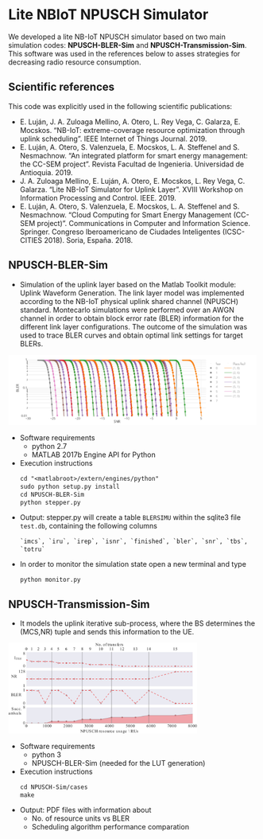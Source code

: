 #
# Lite NBIoT NPUSCH Simulator

We developed a lite NB-IoT NPUSCH simulator based on two main simulation codes:  **NPUSCH-BLER-Sim** and **NPUSCH-Transmission-Sim**. This software was used in the references below to asses strategies for decreasing radio resource consumption.


## Scientific references

This code was explicitly used in the following scientific publications:

- E. Luján, J. A. Zuloaga Mellino, A. Otero, L. Rey Vega, C. Galarza, E. Mocskos. “NB-IoT: extreme-coverage resource optimization through uplink scheduling”. IEEE Internet of Things Journal. 2019.
- E. Luján, A. Otero, S. Valenzuela, E. Mocskos, L. A. Steffenel and S. Nesmachnow. “An integrated platform for smart energy management: the CC-SEM project”. Revista Facultad de Ingenieria. Universidad de Antioquia. 2019.
- J. A. Zuloaga Mellino, E. Luján, A. Otero, E. Mocskos, L. Rey Vega, C. Galarza. “Lite NB-IoT Simulator for Uplink Layer”. XVIII Workshop on Information Processing and Control. IEEE. 2019.
- E. Luján, A. Otero, S. Valenzuela, E. Mocskos, L. A. Steffenel and S. Nesmachnow. “Cloud Computing for Smart Energy Management (CC-SEM project)”. Communications in Computer and Information Science. Springer. Congreso Iberoamericano de Ciudades Inteligentes (ICSC-CITIES 2018). Soria, España. 2018.


## NPUSCH-BLER-Sim

- Simulation of the uplink layer based on the Matlab Toolkit module: Uplink Waveform Generation. The link layer model was implemented according to the NB-IoT physical uplink shared channel (NPUSCH) standard. Montecarlo simulations were performed over an AWGN channel in order to obtain block error rate (BLER) information for the different link layer configurations. The outcome of the simulation was used to trace BLER curves and obtain optimal link settings for target BLERs.
<img src="fig1.jpg" width="500" alt="BLER curves">
 
- Software requirements
    * python 2.7
    * MATLAB 2017b Engine API for Python
- Execution instructions
    ```
    cd "<matlabroot>/extern/engines/python"
    sudo python setup.py install
    cd NPUSCH-BLER-Sim
    python stepper.py 
    ```
- Output: stepper.py will create a table `BLERSIMU` within the sqlite3 file `test.db`, containing the following columns
    ```
    `imcs`, `iru`, `irep`, `isnr`, `finished`, `bler`, `snr`, `tbs`, `totru`
    ``` 
- In order to monitor the simulation state open a new terminal and type
    ```
    python monitor.py 
    ```

## NPUSCH-Transmission-Sim

- It models the uplink iterative sub-process, where the BS determines the (MCS,NR) tuple and sends this information to the UE.
<img src="fig2.jpg" width="380" alt="ITBS-NR algorithm example">

- Software requirements
    - python 3
    - NPUSCH-BLER-Sim (needed for the LUT generation)
- Execution instructions
    ```
    cd NPUSCH-Sim/cases
    make
    ```
- Output: PDF files with information about
    - No. of resource units vs BLER
    - Scheduling algorithm performance comparation

